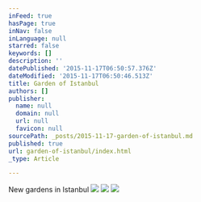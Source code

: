 ```yaml
---
inFeed: true
hasPage: true
inNav: false
inLanguage: null
starred: false
keywords: []
description: ''
datePublished: '2015-11-17T06:50:57.376Z'
dateModified: '2015-11-17T06:50:46.513Z'
title: Garden of Istanbul
authors: []
publisher:
  name: null
  domain: null
  url: null
  favicon: null
sourcePath: _posts/2015-11-17-garden-of-istanbul.md
published: true
url: garden-of-istanbul/index.html
_type: Article

---
```

New gardens in Istanbul
![](https://the-grid-user-content.s3-us-west-2.amazonaws.com/aeb411b0-3452-4b37-82c5-2facb68498f6.jpg)
![](https://the-grid-user-content.s3-us-west-2.amazonaws.com/b162ef46-45eb-42cd-8c49-ec339b79479c.jpg)
![](https://the-grid-user-content.s3-us-west-2.amazonaws.com/500b3c0e-30ac-441f-8814-ba8f39e7cfba.jpg)